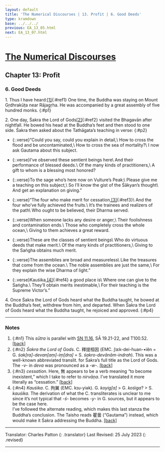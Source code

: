 ```yaml
---
layout: default
title: 'The Numerical Discourses | 13. Profit | 6. Good Deeds'
type: kramdown
base: ../../../
previous: EA_13_05.html
next: EA_13_07.html
---
```


# [The Numerical Discourses](../index.html)
## Chapter 13: Profit
### 6. Good Deeds

1\. Thus I have heard:[\[1\]](#n1){:#ref1} One time, the Buddha was staying on Mount Gṛdhrakūṭa near Rājagṛha. He was accompanied by a great assembly of five hundred monks.
{:#p1}

2\. One day, Śakra the Lord of Gods[\[2\]](#n2){:#ref2} visited the Bhagavān after nightfall. He bowed his head at the Buddha’s feet and then stood to one side. Śakra then asked about the Tathāgata’s teaching in verse:
{:#p2}

* {:.verse}“Could you say, could you explain in detail,\\
How to cross the flood and be uncontaminated,\\
How to cross the sea of mortality?\\
I now ask Gautama about this subject.

* {:.verse}I’ve observed these sentient beings here\\
And their performance of blessed deeds.\\
Of the many kinds of practitioners,\\
A gift to whom is a blessing most honored?

* {:.verse}To the sage who’s here now on Vulture’s Peak:\\
Please give me a teaching on this subject,\\
So I’ll know the gist of the Śākyan’s thought\\
And get an explanation on giving.”

* {:.verse}“The four who make merit for cessation,[\[3\]](#n3){:#ref3}\\
And the four who’ve fully achieved the fruits.\\
It’s the trainees and realizers of the path\\
Who ought to be believed, their Dharma served.

* {:.verse}When someone lacks any desire or anger,\\
Their foolishness and contamination ends.\\
Those who completely cross the whole ocean,\\
Giving to them achieves a great reward.

* {:.verse}These are the classes of sentient beings\\
Who do virtuous deeds that make merit.\\
Of the many kinds of practitioners,\\
Giving to the Saṅgha obtains much merit.

* {:.verse}The assemblies are broad and measureless\\
Like the treasures that come from the ocean.\\
The noble assemblies are just the same,\\
For they explain the wise Dharma of light.”

* {:.verse}Kauśika,[\[4\]](#n4){:#ref4} a good place is\\
Where one can give to the Saṅgha.\\
They’ll obtain merits inestimable,\\
For their teaching is the Supreme Victor’s.”

4\. Once Śakra the Lord of Gods heard what the Buddha taught, he bowed at the Buddha’s feet, withdrew from him, and departed. When Śakra the Lord of Gods heard what the Buddha taught, he rejoiced and approved.
{:#p4}

---

### Notes

1. {:#n1} This <em>sūtra</em> is parallel with <a href="https://suttacentral.net/sn11.16" target="_blank">SN 11.16</a>, SĀ 19.21-22, and T100.52. [\[back\]](#ref1)
2. {:#n2} <em>Śakra the Lord of Gods</em>. C. 釋提桓因 (EMC. ʃɪɛk-dei-ɦuan-•iĕn = G. <em>śak[ra]-devan[aṃ]-iṃ[dra]</em> = S. <em>śakro-devānām-indrah</em>). This was a well-known abbreviated translit. for Śakra’s full title as the Lord of Gods. The <em>-v-</em> in <em>deva</em> was pronounced as a <em>-w-</em>. [\[back\]](#ref2)
3. {:#n3} <em>cessation</em>. Here, 無 appears to be a verb meaning “to become inexistent,” which I take to refer to <em>nirvāṇa</em>. I’ve translated it more literally as “cessation.” [\[back\]](#ref3)
4. {:#n4} <em>Kauśika</em>. C. 拘翼 (EMC. kɪu-yiək). G. <em>koyig[a]</em> > G. <em>kośiga</em>? > S. <em>kauśika</em>. The derivation of what the C. transliterates is unclear to me since it’s not typical that <em>-ś-</em> becomes <em>-y-</em> in G. sources, but it appears to be the case here.<br/>
I’ve followed the alternate reading, which makes this last stanza the Buddha’s conclusion. The Taisho reads 瞿曇 (“Gautama”) instead, which would make it Śakra addressing the Buddha. [\[back\]](#ref4)

---

Translator: Charles Patton
{: .translator}
Last Revised: 25 July 2023
{: .revised}

---